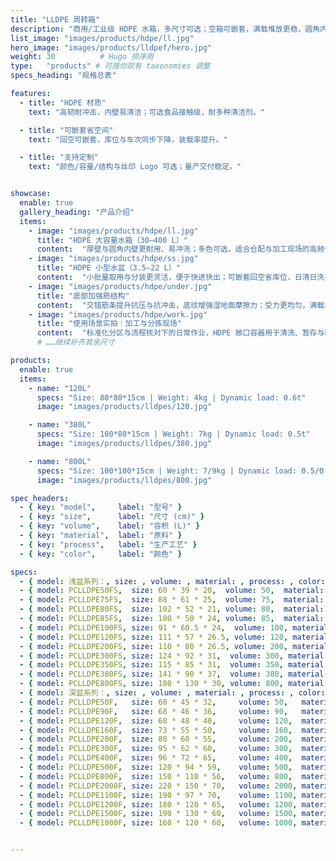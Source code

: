 ```yaml
---
title: "LLDPE 周转箱"
description: "商用/工业级 HDPE 水箱，多尺寸可选；空箱可嵌套，满载堆放更稳，圆角内壁好清洗。"
list_image: "images/products/hdpe/ll.jpg"
hero_image: "images/products/lldpef/hero.jpg"
weight: 30          # Hugo 排序用
type:   "products" # 可按你现有 taxonomies 调整
specs_heading: "规格总表"

features:
  - title: "HDPE 材质"
    text: "高韧耐冲击，内壁易清洁；可选食品接触级，耐多种清洁剂。"

  - title: "可嵌套省空间"
    text: "回空可嵌套，库位与车次同步下降，装载率提升。"

  - title: "支持定制"
    text: "颜色/容量/结构与丝印 Logo 可选；量产交付稳定。"


showcase:
  enable: true
  gallery_heading: "产品介绍"
  items:
    - image: "images/products/hdpe/ll.jpg"
      title: "HDPE 大容量水箱（30–400 L）"
      content:  "厚壁与圆角内壁更耐用、易冲洗；多色可选，适合仓配与加工现场的高频使用。"
    - image: "images/products/hdpe/ss.jpg"
      title: "HDPE 小型水盆（3.5–22 L）"
      content:  "小批量取用与分装更灵活，便于快进快出；可嵌套回空省库位，日清日洗不易挂污。"
    - image: "images/products/hdpe/under.jpg"
      title: "底部加强筋结构"
      content:  "交错筋条提升抗压与抗冲击，底纹增强湿地面摩擦力；受力更均匀，满载堆放更稳。"
    - image: "images/products/hdpe/work.jpg"
      title: "使用场景实拍｜加工与分拣现场"
      content:  "标准化分区与流程核对下的日常作业，HDPE 敞口容器用于清洗、暂存与转运。"
      # ……继续补齐其余尺寸

products:
  enable: true
  items:
    - name: "120L"
      specs: "Size: 80*80*15cm | Weight: 4kg | Dynamic load: 0.6t"
      image: "images/products/lldpes/120.jpg"

    - name: "380L"
      specs: "Size: 100*80*15cm | Weight: 7kg | Dynamic load: 0.5t"
      image: "images/products/lldpes/380.jpg"

    - name: "800L"
      specs: "Size: 100*100*15cm | Weight: 7/9kg | Dynamic load: 0.5/0.7t"
      image: "images/products/lldpes/800.jpg"

spec_headers:
  - { key: "model",     label: "型号" }
  - { key: "size",      label: "尺寸 (cm)" }
  - { key: "volume",    label: "容积 (L)" }
  - { key: "material",  label: "原料" }
  - { key: "process",   label: "生产工艺" }
  - { key: "color",     label: "颜色" }

specs:
  - { model: 浅盆系列：, size: , volume: , material: , process: , color:  }
  - { model: PCLLDPE50FS,  size: 60 * 39 * 20,  volume: 50,  material: LLDPE, process: 滚塑, color: 红 / 蓝 / 白 }
  - { model: PCLLDPE75FS,  size: 88 * 61 * 25,  volume: 75,  material: LLDPE, process: 滚塑, color: 红 / 蓝 / 白 }
  - { model: PCLLDPE80FS,  size: 102 * 52 * 21, volume: 80,  material: LLDPE, process: 滚塑, color: 红 / 蓝 / 白 }
  - { model: PCLLDPE85FS,  size: 100 * 50 * 24, volume: 85,  material: LLDPE, process: 滚塑, color: 红 / 蓝 / 白 }
  - { model: PCLLDPE100FS, size: 91 * 60.5 * 24,  volume: 100, material: LLDPE, process: 滚塑, color: 红 / 蓝 / 白 }
  - { model: PCLLDPE120FS, size: 111 * 57 * 26.5, volume: 120, material: LLDPE, process: 滚塑, color: 红 / 蓝 / 白 }
  - { model: PCLLDPE200FS, size: 110 * 80 * 26.5, volume: 200, material: LLDPE, process: 滚塑, color: 红 / 蓝 / 白 }
  - { model: PCLLDPE300FS, size: 124 * 92 * 31,  volume: 300, material: LLDPE, process: 滚塑, color: 红 / 蓝 / 白 }
  - { model: PCLLDPE350FS, size: 115 * 85 * 31,  volume: 350, material: LLDPE, process: 滚塑, color: 红 / 蓝 / 白 }
  - { model: PCLLDPE380FS, size: 141 * 90 * 37,  volume: 380, material: LLDPE, process: 滚塑, color: 红 / 蓝 / 白 }
  - { model: PCLLDPE800FS, size: 180 * 130 * 30, volume: 800, material: LLDPE, process: 滚塑, color: 红 / 蓝 / 白 }
  - { model: 深盆系列：, size: , volume: , material: , process: , color:  }
  - { model: PCLLDPE50F,   size: 60 * 45 * 32,     volume: 50,   material: LLDPE, process: 滚塑, color: 红 / 蓝 / 白 }
  - { model: PCLLDPE90F,   size: 68 * 46 * 36,     volume: 90,   material: LLDPE, process: 滚塑, color: 红 / 蓝 / 白 }
  - { model: PCLLDPE120F,  size: 68 * 48 * 40,     volume: 120,  material: LLDPE, process: 滚塑, color: 红 / 蓝 / 白 }
  - { model: PCLLDPE160F,  size: 73 * 55 * 50,     volume: 160,  material: LLDPE, process: 滚塑, color: 红 / 蓝 / 白 }
  - { model: PCLLDPE200F,  size: 80 * 60 * 55,     volume: 200,  material: LLDPE, process: 滚塑, color: 红 / 蓝 / 白 }
  - { model: PCLLDPE300F,  size: 95 * 62 * 60,     volume: 300,  material: LLDPE, process: 滚塑, color: 红 / 蓝 / 白 }
  - { model: PCLLDPE400F,  size: 96 * 72 * 65,     volume: 400,  material: LLDPE, process: 滚塑, color: 红 / 蓝 / 白 }
  - { model: PCLLDPE500F,  size: 120 * 94 * 59,    volume: 500,  material: LLDPE, process: 滚塑, color: 红 / 蓝 / 白 }
  - { model: PCLLDPE800F,  size: 150 * 110 * 56,   volume: 800,  material: LLDPE, process: 滚塑, color: 红 / 蓝 / 白 }
  - { model: PCLLDPE2000F, size: 220 * 150 * 70,   volume: 2000, material: LLDPE, process: 滚塑, color: 红 / 蓝 / 白 }
  - { model: PCLLDPE1100F, size: 190 * 97 * 70,    volume: 1100, material: LLDPE, process: 滚塑, color: 红 / 蓝 / 白 }
  - { model: PCLLDPE1200F, size: 180 * 120 * 65,   volume: 1200, material: LLDPE, process: 滚塑, color: 红 / 蓝 / 白 }
  - { model: PCLLDPE1500F, size: 190 * 130 * 60,   volume: 1500, material: LLDPE, process: 滚塑, color: 红 / 蓝 / 白 }
  - { model: PCLLDPE1000F, size: 160 * 120 * 60,   volume: 1000, material: LLDPE, process: 滚塑, color: 红 / 蓝 / 白 }


---
```

